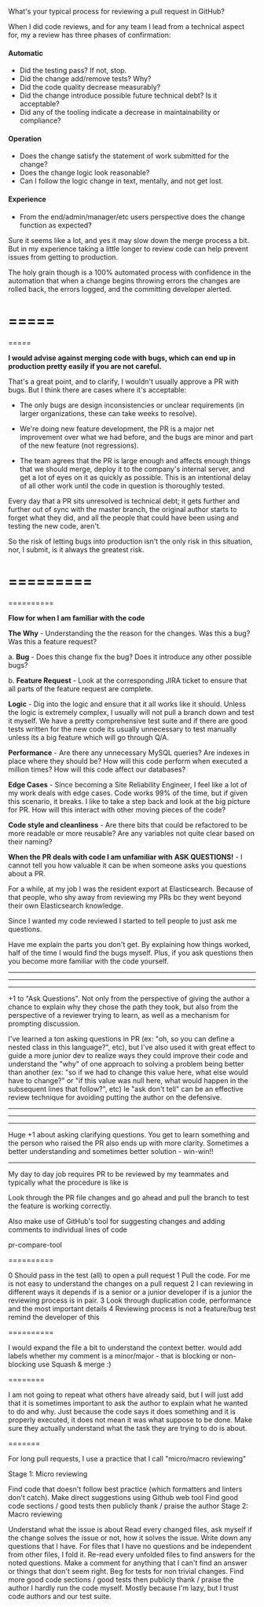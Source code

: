 What's your typical process for reviewing a pull request in GitHub?

When I did code reviews, and for any team I lead from a technical aspect for, my a review has three phases of confirmation:

#### Automatic

- Did the testing pass? If not, stop.
- Did the change add/remove tests? Why?
- Did the code quality decrease measurably?
- Did the change introduce possible future technical debt? Is it acceptable?
- Did any of the tooling indicate a decrease in maintainability or compliance?

#### Operation

- Does the change satisfy the statement of work submitted for the change?
- Does the change logic look reasonable?
- Can I follow the logic change in text, mentally, and not get lost.

#### Experience

- From the end/admin/manager/etc users perspective does the change function as expected?

Sure it seems like a lot, and yes it may slow down
the merge process a bit.
But in my experience taking a little longer to review code
can help prevent issues from getting to production.

The holy grain though is a 100% automated process
with confidence in the automation that when a change begins
throwing errors the changes are rolled back,
the errors logged, and the committing developer alerted.


=====
=====
=====

**I would advise against merging code with bugs, which can end up in production pretty easily if you are not careful.**

That's a great point, and to clarify,
I wouldn't usually approve a PR with bugs.
But I think there are cases where it's acceptable:

- The only bugs are design inconsistencies or
unclear requirements (in larger organizations, these can take weeks to resolve).

- We're doing new feature development,
the PR is a major net improvement over what we had before,
and the bugs are minor and part of the new feature (not regressions).

- The team agrees that the PR is large enough
and affects enough things that we should merge,
deploy it to the company's internal server,
and get a lot of eyes on it as quickly as possible.
This is an intentional delay of all other work until
the code in question is thoroughly tested.

Every day that a PR sits unresolved is technical debt;
it gets further and further out of sync
with the master branch, the original author
starts to forget what they did,
and all the people that could have been
using and testing the new code, aren't.

So the risk of letting bugs into production
isn't the only risk in this situation, nor,
I submit, is it always the greatest risk.


=========
==========
==========

**Flow for when I am familiar with the code**

**The Why** - Understanding the the reason for the changes. Was this a bug? Was this a feature request?

a. **Bug** - Does this change fix the bug? Does it introduce any other possible bugs?

b. **Feature Request** - Look at the corresponding JIRA ticket to ensure that all parts of the feature request are complete.

**Logic** - Dig into the logic and ensure that it all works like it should. Unless the logic is extremely complex, I usually will not pull a branch down and test it myself. We have a pretty comprehensive test suite and if there are good tests written for the new code its usually unnecessary to test manually unless its a big feature which will go through Q/A.

**Performance** - Are there any unnecessary MySQL queries? Are indexes in place where they should be? How will this code perform when executed a million times? How will this code affect our databases?

**Edge Cases** - Since becoming a Site Reliability Engineer, I feel like a lot of my work deals with edge cases. Code works 99% of the time, but if given this scenario, it breaks. I like to take a step back and look at the big picture for PR. How will this interact with other moving pieces of the code?

**Code style and cleanliness** - Are there bits that could be refactored to be more readable or more reusable? Are any variables not quite clear based on their naming?

**When the PR deals with code I am unfamiliar with**
**ASK QUESTIONS!** - I cannot tell you how valuable it can be when someone asks you questions about a PR.

For a while, at my job I was the resident export at Elasticsearch.
Because of that people, who shy away from reviewing my PRs bc they went beyond their own Elasticsearch knowledge.

Since I wanted my code reviewed I started to tell people to just ask me questions.

Have me explain the parts you don't get. By explaining how things worked, half of the time I would find the bugs myself. Plus, if you ask questions then you become more familiar with the code yourself.

------
---
-------

+1 to "Ask Questions". Not only from the perspective of giving the author a chance to explain why they chose the path they took, but also from the perspective of a reviewer trying to learn, as well as a mechanism for prompting discussion.

I've learned a ton asking questions in PR (ex: "oh, so you can define a nested class in this language?", etc), but I've also used it with great effect to guide a more junior dev to realize ways they could improve their code and understand the "why" of one approach to solving a problem being better than another (ex: "so if we had to change this value here, what else would have to change?" or "if this value was null here, what would happen in the subsequent lines that follow?", etc) Ie "ask don't tell" can be an effective review technique for avoiding putting the author on the defensive.

------
-------
------

Huge +1 about asking clarifying questions. You get to learn something and the person who raised the PR also ends up with more clarity. Sometimes a better understanding and sometimes better solution - win-win!!

**********

My day to day job requires PR to be reviewed by my teammates and typically what the procedure is like is

Look through the PR file changes and go ahead and pull the branch to test the feature is working correctly.

Also make use of GitHub's tool for suggesting changes and adding comments to individual lines of code

pr-compare-tool


==========

0 Should pass in the test (all) to open a pull request
1 Pull the code. For me is not easy to understand the changes on a pull request
2 I can reviewing in different ways it depends if is a senior or a junior developer if is a junior the reviewing process is in pair.
3 Look through duplication code, performance and the most important details
4 Reviewing process is not a feature/bug test remind the developer of this


==========


I would expand the file a bit to understand the context better.
would add labels whether my comment is a minor/major - that is blocking or non-blocking
use Squash & merge :)

========

I am not going to repeat what others have already said, but I will just add that it is sometimes important to ask the author to explain what he wanted to do and why. Just because the code says it does something and it is properly executed, it does not mean it was what suppose to be done. Make sure they actually understand what the task they are trying to do is about.


=======

For long pull requests, I use a practice that I call "micro/macro reviewing"

Stage 1: Micro reviewing

Find code that doesn't follow best practice (which formatters and linters don't catch). Make direct suggestions using Github web tool
Find good code sections / good tests then publicly thank / praise the author
Stage 2: Macro reviewing

Understand what the issue is about
Read every changed files, ask myself if the change solves the issue or not, how it solves the issue. Write down any questions that I have. For files that I have no questions and be independent from other files, I fold it.
Re-read every unfolded files to find answers for the noted questions. Make a comment for anything that I can't find an answer or things that don't seem right.
Beg for tests for non trivial changes.
Find more good code sections / good tests then publicly thank / praise the author
I hardly run the code myself. Mostly because I'm lazy, but I trust code authors and our test suite.
